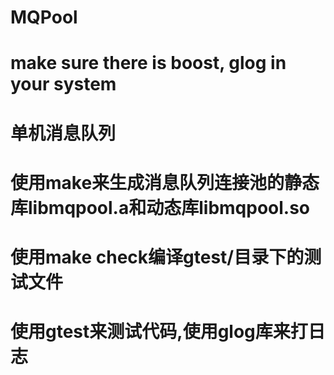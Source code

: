 
MQPool
======

make sure there is boost, glog in your system
======
单机消息队列
======

使用make来生成消息队列连接池的静态库libmqpool.a和动态库libmqpool.so
======
使用make check编译gtest/目录下的测试文件
======

使用gtest来测试代码,使用glog库来打日志
======

